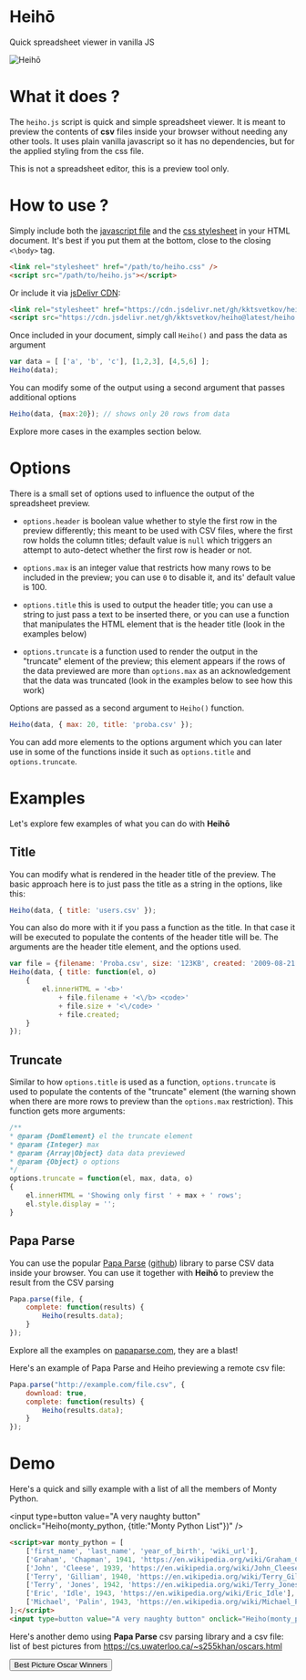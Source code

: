 <link rel="stylesheet" href="heiho.css" />
<script src="heiho.js"></script>

# Heihō

Quick spreadsheet viewer in vanilla JS

![Heihō](https://user-images.githubusercontent.com/694812/93581130-62c3a680-f9a9-11ea-8302-f47f94d4bdf5.png)

# What it does ?

The `heiho.js` script is quick and simple spreadsheet viewer. It is meant to
preview the contents of **csv** files inside your browser without needing
any other tools. It uses plain vanilla javascript so it has no dependencies,
but for the applied styling from the css file.

This is not a spreadsheet editor, this is a preview tool only.

# How to use ?

Simply include both the [javascript file](https://github.com/kktsvetkov/heiho/blob/master/heiho.js) and the [css stylesheet](https://github.com/kktsvetkov/heiho/blob/master/heiho.css) in your HTML document.
It's best if you put them at the bottom, close to the closing `<\body>` tag.

```html
<link rel="stylesheet" href="/path/to/heiho.css" />
<script src="/path/to/heiho.js"></script>
```

Or include it via [jsDelivr CDN](https://www.jsdelivr.com/features#gh):

```html
<link rel="stylesheet" href="https://cdn.jsdelivr.net/gh/kktsvetkov/heiho@latest/heiho.css" />
<script src="https://cdn.jsdelivr.net/gh/kktsvetkov/heiho@latest/heiho.js"></script>
```

Once included in your document, simply call `Heiho()` and pass the data as argument

```js
var data = [ ['a', 'b', 'c'], [1,2,3], [4,5,6] ];
Heiho(data);
```
You can modify some of the output using a second argument that passes additional
options
```js
Heiho(data, {max:20}); // shows only 20 rows from data
```

Explore more cases in the examples section below.

# Options

There is a small set of options used to influence the output of the spreadsheet
preview.

* `options.header` is boolean value whether to style the first row in the  
preview differently; this meant to be used with CSV files, where the first
row holds the column titles; default value is `null` which triggers an attempt
to auto-detect whether the first row is header or not.

* `options.max` is an integer value that restricts how many rows to be included
in the preview; you can use `0` to disable it, and its' default value is 100.

* `options.title` this is used to output the header title; you can use a string
to just pass a text to be inserted there, or you can use a function that manipulates
the HTML element that is the header title (look in the examples below)

* `options.truncate` is a function used to render the output in the "truncate"
element of the preview; this element appears if the rows of the data previewed
are more than `options.max` as an acknowledgement that the data was truncated
(look in the examples below to see how this work)

Options are passed as a second argument to `Heiho()` function.

```js
Heiho(data, { max: 20, title: 'proba.csv' });
```

You can add more elements to the options argument which you can later use in
some of the functions inside it such as `options.title` and `options.truncate`.

# Examples

Let's explore few examples of what you can do with **Heihō**

## Title

You can modify what is rendered in the header title of the preview. The basic
approach here is to just pass the title as a string in the options, like this:

```js
Heiho(data, { title: 'users.csv' });
```

You can also do more with it if you pass a function as the title. In that case
it will be executed to populate the contents of the header title will be. The
arguments are the header title element, and the options used.

```js
var file = {filename: 'Proba.csv', size: '123KB', created: '2009-08-21 14:01:36'}
Heiho(data, { title: function(el, o)
	{
		el.innerHTML = '<b>'
			+ file.filename + '<\/b> <code>'
			+ file.size + '<\/code> '
			+ file.created;
	}
});
```

## Truncate

Similar to how `options.title` is used as a function, `options.truncate` is
used to populate the contents of the "truncate" element (the warning shown when
there are more rows to preview than the `options.max` restriction). This
function gets more arguments:

```js
/**
* @param {DomElement} el the truncate element
* @param {Integer} max
* @param {Array|Object} data data previewed
* @param {Object} o options
*/
options.truncate = function(el, max, data, o)
{
	el.innerHTML = 'Showing only first ' + max + ' rows';
	el.style.display = '';
}
```

## Papa Parse

You can use the popular [Papa Parse](https://www.papaparse.com/) ([github](https://github.com/mholt/PapaParse)) library
to parse CSV data inside your browser. You can use it together with **Heihō** to
preview the result from the CSV parsing

```js
Papa.parse(file, {
	complete: function(results) {
		Heiho(results.data);
	}
});
```

Explore all the examples on [papaparse.com](https://www.papaparse.com/), they are a blast!

Here's an example of Papa Parse and Heiho previewing a remote csv file:
```js
Papa.parse("http://example.com/file.csv", {
	download: true,
	complete: function(results) {
		Heiho(results.data);
	}
});
```
# Demo 
Here's a quick and silly example with a list of all the members of Monty Python.

<script>var monty_python = [
	['first_name', 'last_name', 'year_of_birth', 'wiki_url'],
	['Graham', 'Chapman', 1941, 'https://en.wikipedia.org/wiki/Graham_Chapman'],
	['John', 'Cleese', 1939, 'https://en.wikipedia.org/wiki/John_Cleese'],
	['Terry', 'Gilliam', 1940, 'https://en.wikipedia.org/wiki/Terry_Gilliam'],
	['Terry', 'Jones', 1942, 'https://en.wikipedia.org/wiki/Terry_Jones'],
	['Eric', 'Idle', 1943, 'https://en.wikipedia.org/wiki/Eric_Idle'],
	['Michael', 'Palin', 1943, 'https://en.wikipedia.org/wiki/Michael_Palin'],
];</script>
<input type=button value="A very naughty button" onclick="Heiho(monty_python, {title:"Monty Python List"})" />

```html
<script>var monty_python = [
	['first_name', 'last_name', 'year_of_birth', 'wiki_url'],
	['Graham', 'Chapman', 1941, 'https://en.wikipedia.org/wiki/Graham_Chapman'],
	['John', 'Cleese', 1939, 'https://en.wikipedia.org/wiki/John_Cleese'],
	['Terry', 'Gilliam', 1940, 'https://en.wikipedia.org/wiki/Terry_Gilliam'],
	['Terry', 'Jones', 1942, 'https://en.wikipedia.org/wiki/Terry_Jones'],
	['Eric', 'Idle', 1943, 'https://en.wikipedia.org/wiki/Eric_Idle'],
	['Michael', 'Palin', 1943, 'https://en.wikipedia.org/wiki/Michael_Palin'],
];</script>
<input type=button value="A very naughty button" onclick="Heiho(monty_python, {title:'Monty Python List'})" />
```

Here's another demo using **Papa Parse** csv parsing library and a csv file: list of best pictures from https://cs.uwaterloo.ca/~s255khan/oscars.html

<script src="heiho.js">https://cdn.jsdelivr.net/gh/mholt/PapaParse@latest/papaparse.js</script>
<input type=button value="Best Picture Oscar Winners" onclick="Papa.parse('pictures.csv', {download:true, complete:function(results){ Heiho(results.data, {title:'pictures.csv'}) }});  " />
